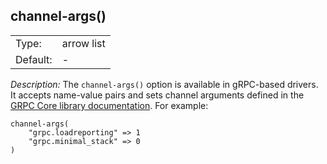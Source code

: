 ---
---
<!-- This file is under the copyright of Axoflow, and licensed under Apache License 2.0, except for using the Axoflow and AxoSyslog trademarks. -->

## channel-args()

|          |                 |
| -------- | --------------- |
| Type:    | arrow list |
| Default: | - |

*Description:* The `channel-args()` option is available in gRPC-based drivers. It accepts name-value pairs and sets channel arguments defined in the [GRPC Core library documentation](https://grpc.github.io/grpc/core/group__grpc__arg__keys.html). For example:

```shell
channel-args(
    "grpc.loadreporting" => 1
    "grpc.minimal_stack" => 0
)
```
